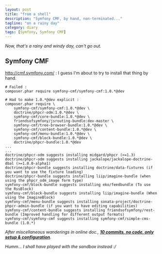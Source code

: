 ```yaml
---
layout: post
title: "from a shell"
description: "Symfony CMF, by hand, non-terminated..."
tagline: "on a rainy day"
category: diary
tags: [Symfony, Symfony CMF]
---
```


_Now, that's a rainy and windy day, can't go out._

## Symfony CMF

<http://cmf.symfony.com/> : I guess I'm about to try to install that thing by hand.

	# Failed :
	composer.phar require symfony-cmf/symfony-cmf:1.0.*@dev

	# Had to make 1.0.*@dev explicit :
	composer.phar require \
		symfony-cmf/symfony-cmf:1.0.*@dev \
		doctrine/phpcr-odm:1.0.*@dev \
		symfony-cmf/core-bundle:1.0.*@dev \
		friendsofsymfony/jsrouting-bundle:dev-master \
		symfony-cmf/tree-browser-bundle:1.0.*@dev \
		symfony-cmf/content-bundle:1.0.*@dev \
		symfony-cmf/menu-bundle:1.0.*@dev \
		symfony-cmf/block-bundle:1.0.*@dev \
		doctrine/phpcr-bundle:1.0.*@dev
	...
	...
	doctrine/phpcr-odm suggests installing midgard/phpcr (>=1.3)
	doctrine/phpcr-odm suggests installing jackalope/jackalope-doctrine-dbal (>=1.0.0-alpha1)
	doctrine/phpcr-bundle suggests installing doctrine/data-fixtures (if you want to use the fixture loading)
	doctrine/phpcr-bundle suggests installing liip/imagine-bundle (when using the phpcr_odm_image form type)
	symfony-cmf/block-bundle suggests installing eko/feedbundle (To use the RssBlock)
	symfony-cmf/block-bundle suggests installing liip/imagine-bundle (When using the ImagineBlock)
	symfony-cmf/menu-bundle suggests installing sonata-project/doctrine-phpcr-admin-bundle (if you want to have editing capabilities)
	symfony-cmf/content-bundle suggests installing friendsofsymfony/rest-bundle (Improved handling for different output formats)
	symfony-cmf/symfony-cmf suggests installing symfony-cmf/simple-cms-bundle (1.0.*)

_After miscellaneous wanderings in online doc., **[10 commits, no code, only setup & configuration](https://github.com/fabic/Nymfony/compare/cbe9008...b83f854)**._

_Humm... I shall have played with the sandbox instead :/_

